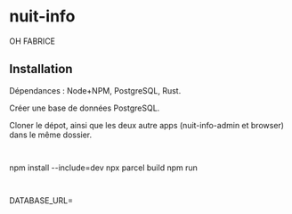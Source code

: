 # nuit-info

OH FABRICE

## Installation

Dépendances : Node+NPM, PostgreSQL, Rust.

Créer une base de données PostgreSQL.

Cloner le dépot, ainsi que les deux autre apps (nuit-info-admin et browser) dans le même dossier.

```


```
npm install --include=dev
npx parcel build
npm run
```


```
DATABASE_URL=
```
